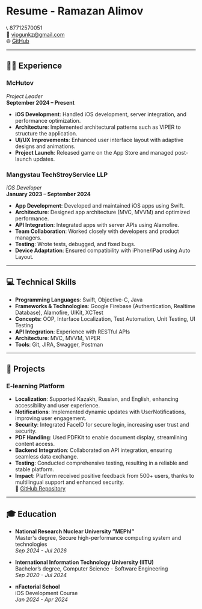 # Resume - Ramazan Alimov

📞 87712570051  
📧 vipgunkz@gmail.com  
🌐 [GitHub](https://github.com/RomaAlim)

---

## 🧑‍💼 Experience

### **McHutov**  
*Project Leader*  
**September 2024 – Present**  
- **iOS Development**: Handled iOS development, server integration, and performance optimization.
- **Architecture**: Implemented architectural patterns such as VIPER to structure the application.
- **UI/UX Improvements**: Enhanced user interface layout with adaptive designs and animations.
- **Project Launch**: Released game on the App Store and managed post-launch updates.

### **Mangystau TechStroyService LLP**  
*iOS Developer*  
**January 2023 – September 2024**  
- **App Development**: Developed and maintained iOS apps using Swift.
- **Architecture**: Designed app architecture (MVC, MVVM) and optimized performance.
- **API Integration**: Integrated apps with server APIs using Alamofire.
- **Team Collaboration**: Worked closely with developers and product managers.
- **Testing**: Wrote tests, debugged, and fixed bugs.
- **Device Adaptation**: Ensured compatibility with iPhone/iPad using Auto Layout.

---

## 💻 Technical Skills

- **Programming Languages**: Swift, Objective-C, Java
- **Frameworks & Technologies**: Google Firebase (Authentication, Realtime Database), Alamofire, UIKit, XCTest
- **Concepts**: OOP, Interface Localization, Test Automation, Unit Testing, UI Testing
- **API Integration**: Experience with RESTful APIs
- **Architecture**: MVC, MVVM, VIPER
- **Tools**: Git, JIRA, Swagger, Postman

---

## 🔗 Projects

### **E-learning Platform**  
- **Localization**: Supported Kazakh, Russian, and English, enhancing accessibility and user experience.
- **Notifications**: Implemented dynamic updates with UserNotifications, improving user engagement.
- **Security**: Integrated FaceID for secure login, increasing user trust and security.
- **PDF Handling**: Used PDFKit to enable document display, streamlining content access.
- **Backend Integration**: Collaborated on API integration, ensuring seamless data exchange.
- **Testing**: Conducted comprehensive testing, resulting in a reliable and stable platform.
- **Impact**: Platform received positive feedback from 500+ users, thanks to multilingual support and enhanced security.  
🔗 [GitHub Repository](https://github.com/RomaAlim)

---

## 🎓 Education

- **National Research Nuclear University ”MEPhI”**  
  Master's degree, Secure high-performance computing system and technologies  
  *Sep 2024 - Jul 2026*

- **International Information Technology University (IITU)**  
  Bachelor’s degree, Computer Science - Software Engineering  
  *Sep 2020 - Jul 2024*

- **nFactorial School**  
  iOS Development Course  
  *Jan 2024 - Apr 2024*

